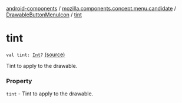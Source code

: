 [android-components](../../index.md) / [mozilla.components.concept.menu.candidate](../index.md) / [DrawableButtonMenuIcon](index.md) / [tint](./tint.md)

# tint

`val tint: `[`Int`](https://kotlinlang.org/api/latest/jvm/stdlib/kotlin/-int/index.html)`?` [(source)](https://github.com/mozilla-mobile/android-components/blob/master/components/concept/menu/src/main/java/mozilla/components/concept/menu/candidate/MenuIcon.kt#L48)

Tint to apply to the drawable.

### Property

`tint` - Tint to apply to the drawable.